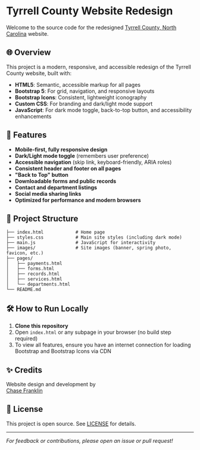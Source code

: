 # Tyrrell County Website Redesign

Welcome to the source code for the redesigned [Tyrrell County, North Carolina](http://tyrrellcounty.org/) website.

## 🌐 Overview

This project is a modern, responsive, and accessible redesign of the Tyrrell County website, built with:

- **HTML5**: Semantic, accessible markup for all pages
- **Bootstrap 5**: For grid, navigation, and responsive layouts
- **Bootstrap Icons**: Consistent, lightweight iconography
- **Custom CSS**: For branding and dark/light mode support
- **JavaScript**: For dark mode toggle, back-to-top button, and accessibility enhancements

## 🚀 Features

- **Mobile-first, fully responsive design**
- **Dark/Light mode toggle** (remembers user preference)
- **Accessible navigation** (skip link, keyboard-friendly, ARIA roles)
- **Consistent header and footer on all pages**
- **"Back to Top" button**
- **Downloadable forms and public records**
- **Contact and department listings**
- **Social media sharing links**
- **Optimized for performance and modern browsers**

## 📁 Project Structure

```
├── index.html            # Home page
├── styles.css            # Main site styles (including dark mode)
├── main.js               # JavaScript for interactivity
├── images/               # Site images (banner, spring photo, favicon, etc.)
├── pages/
│   ├── payments.html
│   ├── forms.html
│   ├── records.html
│   ├── services.html
│   └── departments.html
└── README.md
```

## 🛠️ How to Run Locally

1. **Clone this repository**
2. Open `index.html` or any subpage in your browser (no build step required)
3. To view all features, ensure you have an internet connection for loading Bootstrap and Bootstrap Icons via CDN

## ✨ Credits

Website design and development by  
[Chase Franklin](https://chase-franklin.com/)

## 📄 License

This project is open source. See [LICENSE](LICENSE) for details.

---

*For feedback or contributions, please open an issue or pull request!*
